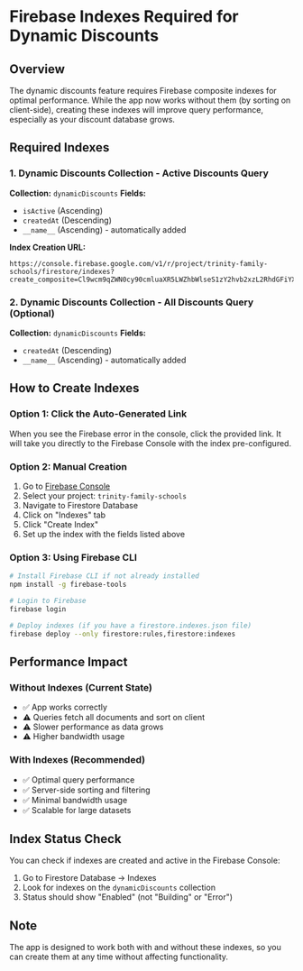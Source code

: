 # Firebase Indexes Required for Dynamic Discounts

## Overview
The dynamic discounts feature requires Firebase composite indexes for optimal performance. While the app now works without them (by sorting on client-side), creating these indexes will improve query performance, especially as your discount database grows.

## Required Indexes

### 1. Dynamic Discounts Collection - Active Discounts Query
**Collection:** `dynamicDiscounts`
**Fields:**
- `isActive` (Ascending)
- `createdAt` (Descending)
- `__name__` (Ascending) - automatically added

**Index Creation URL:**
```
https://console.firebase.google.com/v1/r/project/trinity-family-schools/firestore/indexes?create_composite=Cl9wcm9qZWN0cy90cmluaXR5LWZhbWlseS1zY2hvb2xzL2RhdGFiYXNlcy8oZGVmYXVsdCkvY29sbGVjdGlvbkdyb3Vwcy9keW5hbWljRGlzY291bnRzL2luZGV4ZXMvXxABGgwKCGlzQWN0aXZlEAEaDQoJY3JlYXRlZEF0EAIaDAoIX19uYW1lX18QAg
```

### 2. Dynamic Discounts Collection - All Discounts Query (Optional)
**Collection:** `dynamicDiscounts`
**Fields:**
- `createdAt` (Descending)
- `__name__` (Ascending) - automatically added

## How to Create Indexes

### Option 1: Click the Auto-Generated Link
When you see the Firebase error in the console, click the provided link. It will take you directly to the Firebase Console with the index pre-configured.

### Option 2: Manual Creation
1. Go to [Firebase Console](https://console.firebase.google.com/)
2. Select your project: `trinity-family-schools`
3. Navigate to Firestore Database
4. Click on "Indexes" tab
5. Click "Create Index"
6. Set up the index with the fields listed above

### Option 3: Using Firebase CLI
```bash
# Install Firebase CLI if not already installed
npm install -g firebase-tools

# Login to Firebase
firebase login

# Deploy indexes (if you have a firestore.indexes.json file)
firebase deploy --only firestore:rules,firestore:indexes
```

## Performance Impact

### Without Indexes (Current State)
- ✅ App works correctly
- ⚠️ Queries fetch all documents and sort on client
- ⚠️ Slower performance as data grows
- ⚠️ Higher bandwidth usage

### With Indexes (Recommended)
- ✅ Optimal query performance
- ✅ Server-side sorting and filtering
- ✅ Minimal bandwidth usage
- ✅ Scalable for large datasets

## Index Status Check
You can check if indexes are created and active in the Firebase Console:
1. Go to Firestore Database → Indexes
2. Look for indexes on the `dynamicDiscounts` collection
3. Status should show "Enabled" (not "Building" or "Error")

## Note
The app is designed to work both with and without these indexes, so you can create them at any time without affecting functionality. 